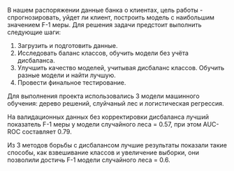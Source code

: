 В нашем распоряжении данные банка о клиентах, цель работы - спрогнозировать, уйдет ли клиент, построить модель с наибольшим значением F-1 меры. 
Для решения задачи предстоит выполнить следующие шаги:
1) Загрузить и подготовить данные.
2) Исследовать баланс классов, обучить модели без учёта дисбаланса.
3) Улучшить качество моделей, учитывая дисбаланс классов. Обучить разные модели и найти лучшую.
4) Провести финальное тестирование.

Для выполнения проекта использовались 3 модели машинного обучения: дерево решений, слуйчаный лес и логистическая регрессия. 

На валидационных данных без корректировки дисбаланса лучший показатель F-1 меры у модели случайного леса = 0.57, при этом AUC-ROC составляет 0.79.


Из 3 методов борьбы с дисбалансом лучшие результаты показали такие способы, как взвешивание классов и увеличение выборки, они позволили достичь F-1 модели случайного леса = 0.6.
